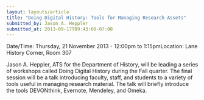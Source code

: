```yaml
---
layout: layouts/article
title: "Doing Digital History: Tools for Managing Research Assets"
submitted_by: Jason A. Heppler
submitted_at: 2013-09-17T09:43:00-07:00
---
```



Date/Time: Thursday, 21 November 2013 - 12:00pm to 1:15pmLocation: Lane History Corner, Room 307 

Jason A. Heppler, ATS for the Department of History, will be leading a series of workshops called Doing Digital History during the Fall quarter. The final session will be a talk introducing faculty, staff, and students to a variety of tools useful in managing research material. The talk will briefly introduce the tools DEVONthink, Evernote, Mendeley, and Omeka.


 


